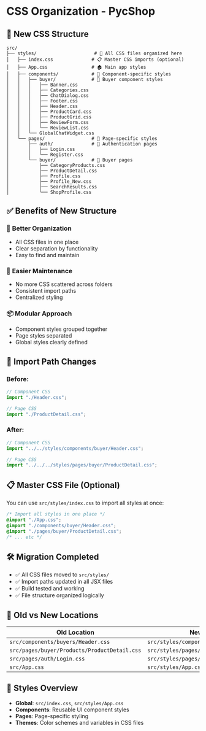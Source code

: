 # CSS Organization - PycShop

## 📁 New CSS Structure

```
src/
├── styles/                     # 🎨 All CSS files organized here
│   ├── index.css              # 📋 Master CSS imports (optional)
│   ├── App.css                # 🏠 Main app styles
│   ├── components/            # 🧩 Component-specific styles
│   │   ├── buyer/             # 👥 Buyer component styles
│   │   │   ├── Banner.css
│   │   │   ├── Categories.css
│   │   │   ├── ChatDialog.css
│   │   │   ├── Footer.css
│   │   │   ├── Header.css
│   │   │   ├── ProductCard.css
│   │   │   ├── ProductGrid.css
│   │   │   ├── ReviewForm.css
│   │   │   └── ReviewList.css
│   │   └── GlobalChatWidget.css
│   └── pages/                 # 📄 Page-specific styles
│       ├── auth/              # 🔐 Authentication pages
│       │   ├── Login.css
│       │   └── Register.css
│       └── buyer/             # 🛒 Buyer pages
│           ├── CategoryProducts.css
│           ├── ProductDetail.css
│           ├── Profile.css
│           ├── Profile_New.css
│           ├── SearchResults.css
│           └── ShopProfile.css
```

## ✅ Benefits of New Structure

### 🎯 **Better Organization**

- All CSS files in one place
- Clear separation by functionality
- Easy to find and maintain

### 🔧 **Easier Maintenance**

- No more CSS scattered across folders
- Consistent import paths
- Centralized styling

### 📦 **Modular Approach**

- Component styles grouped together
- Page styles separated
- Global styles clearly defined

## 🔄 Import Path Changes

### Before:

```jsx
// Component CSS
import "./Header.css";

// Page CSS
import "./ProductDetail.css";
```

### After:

```jsx
// Component CSS
import "../../styles/components/buyer/Header.css";

// Page CSS
import "../../../styles/pages/buyer/ProductDetail.css";
```

## 📋 Master CSS File (Optional)

You can use `src/styles/index.css` to import all styles at once:

```css
/* Import all styles in one place */
@import "./App.css";
@import "./components/buyer/Header.css";
@import "./pages/buyer/ProductDetail.css";
/* ... etc */
```

## 🛠️ Migration Completed

- ✅ All CSS files moved to `src/styles/`
- ✅ Import paths updated in all JSX files
- ✅ Build tested and working
- ✅ File structure organized logically

## 📁 Old vs New Locations

| Old Location                                 | New Location                               |
| -------------------------------------------- | ------------------------------------------ |
| `src/components/buyers/Header.css`           | `src/styles/components/buyer/Header.css`   |
| `src/pages/buyer/Products/ProductDetail.css` | `src/styles/pages/buyer/ProductDetail.css` |
| `src/pages/auth/Login.css`                   | `src/styles/pages/auth/Login.css`          |
| `src/App.css`                                | `src/styles/App.css`                       |

## 🎨 Styles Overview

- **Global**: `src/index.css`, `src/styles/App.css`
- **Components**: Reusable UI component styles
- **Pages**: Page-specific styling
- **Themes**: Color schemes and variables in CSS files
